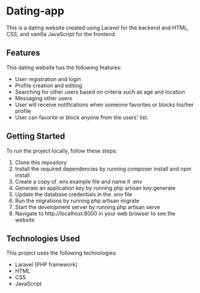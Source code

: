 # Dating-app
This is a dating website created using Laravel for the backend and HTML, CSS, and vanilla JavaScript for the frontend.

## **Features**
 This dating website has the following features:

- User registration and login
- Profile creation and editing
- Searching for other users based on criteria such as age and location
- Messaging other users
- User will receive notifications when someone favorites or blocks his/her profile
- User can favorite or block anyone from the users' list. 
## **Getting Started**
To run the project locally, follow these steps:

1. Clone this repository
2. Install the required dependencies by running composer install and npm install
3. Create a copy of .env.example file and name it .env
4. Generate an application key by running php artisan key:generate
5. Update the database credentials in the .env file
6. Run the migrations by running php artisan migrate
7. Start the development server by running php artisan serve
8. Navigate to http://localhost:8000 in your web browser to see the website

## **Technologies Used**
This project uses the following technologies:
- Laravel (PHP framework)
- HTML
- CSS
- JavaScript
